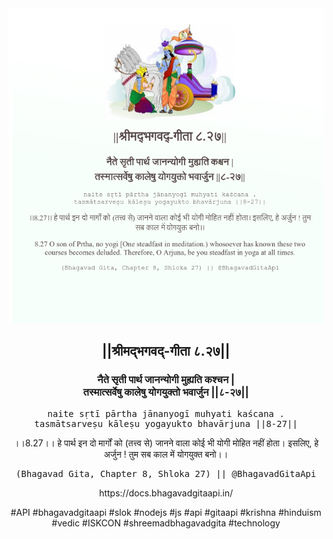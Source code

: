 <img src="../../asset/BG_8_27.png"/>
<center><h2>||श्रीमद्‍भगवद्‍-गीता ८.२७||</h2>
<h3>नैते सृती पार्थ जानन्योगी मुह्यति कश्चन |<br/>तस्मात्सर्वेषु कालेषु योगयुक्तो भवार्जुन ||८-२७||</h3>
<pre>naite sṛtī pārtha jānanyogī muhyati kaścana .<br/>tasmātsarveṣu kāleṣu yogayukto bhavārjuna ||8-27||</pre>
<p>।।8.27।। हे पार्थ इन दो मार्गों को (तत्त्व से) जानने वाला कोई भी योगी मोहित नहीं होता। इसलिए, हे अर्जुन ! तुम सब काल में योगयुक्त बनो।।</p>
<pre>(Bhagavad Gita, Chapter 8, Shloka 27) || @BhagavadGitaApi</pre><p>https://docs.bhagavadgitaapi.in/</p><p>#API #bhagavadgitaapi #slok #nodejs #js #api #gitaapi #krishna #hinduism #vedic #ISKCON #shreemadbhagavadgita #technology</p></center>